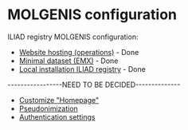 # MOLGENIS configuration

ILIAD registry MOLGENIS configuration:

* [Website hosting (operations)](website.md) - Done
* [Minimal dataset (EMX)](minimalDataset.md) - Done
* [Local installation ILIAD registry](localInstallation.md) - Done

-----------------NEED TO BE DECIDED--------------
* [Customize "Homepage"]()
* [Pseudonimization]()
* [Authentication settings]()
